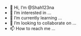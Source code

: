 - 👋 Hi, I’m @Shah123na
- 👀 I’m interested in ...
- 🌱 I’m currently learning ...
- 💞️ I’m looking to collaborate on ...
- 📫 How to reach me ...

<!---
Shah123na/Shah123na is a ✨ special ✨ repository because its `README.md` (this file) appears on your GitHub profile.
You can click the Preview link to take a look at your changes.
--->
